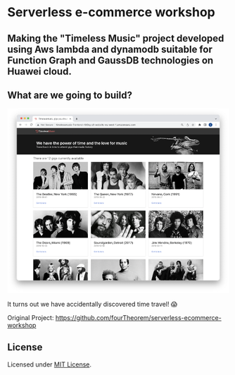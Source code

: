# Serverless e-commerce workshop

## Making the "Timeless Music" project developed using Aws lambda and dynamodb suitable for Function Graph and GaussDB technologies on Huawei cloud.

## What are we going to build?

![A screenshot of TimelessMusic](./screenshot.png)

It turns out we have accidentally discovered time travel! 😱

Original Project:
https://github.com/fourTheorem/serverless-ecommerce-workshop

## License

Licensed under [MIT License](LICENSE).
